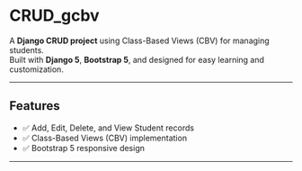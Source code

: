 # CRUD_gcbv

A **Django CRUD project** using Class-Based Views (CBV) for managing students.  
Built with **Django 5**, **Bootstrap 5**, and designed for easy learning and customization.

---

## Features

- ✅ Add, Edit, Delete, and View Student records  
- ✅ Class-Based Views (CBV) implementation  
- ✅ Bootstrap 5 responsive design   

---
